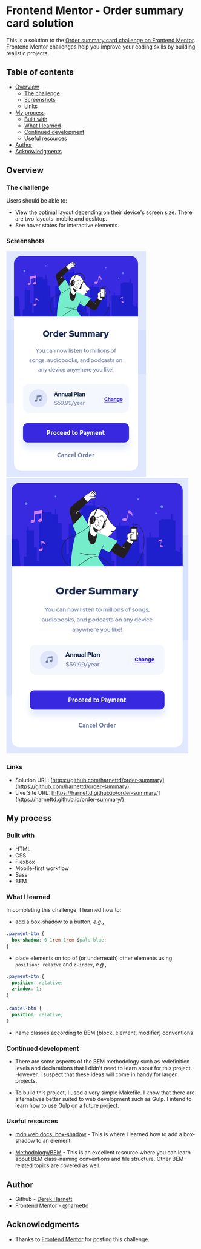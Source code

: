 # Frontend Mentor - Order summary card solution

This is a solution to the [Order summary card challenge on Frontend Mentor](https://www.frontendmentor.io/challenges/order-summary-component-QlPmajDUj). Frontend Mentor challenges help you improve your coding skills by building realistic projects. 

## Table of contents

- [Overview](#overview)
  - [The challenge](#the-challenge)
  - [Screenshots](#screenshots)
  - [Links](#links)
- [My process](#my-process)
  - [Built with](#built-with)
  - [What I learned](#what-i-learned)
  - [Continued development](#continued-development)
  - [Useful resources](#useful-resources)
- [Author](#author)
- [Acknowledgments](#acknowledgments)

## Overview

### The challenge

Users should be able to:

- View the optimal layout depending on their device's screen size. There are two layouts: mobile and desktop.
- See hover states for interactive elements.

### Screenshots

![screenshot-mobile](images/screenshot-mobile.png)
![screenshot-desktop](images/screenshot-desktop.png)

### Links

- Solution URL: [https://github.com/harnettd/order-summary](https://github.com/harnettd/order-summary)
- Live Site URL: [https://harnettd.github.io/order-summary/](https://harnettd.github.io/order-summary/)

## My process

### Built with

- HTML
- CSS
- Flexbox
- Mobile-first workflow
- Sass
- BEM

### What I learned

In completing this challenge, I learned how to:

- add a box-shadow to a button, *e.g.,*
```css
.payment-btn {
  box-shadow: 0 1rem 1rem $pale-blue;
}
```

- place elements on top of (or underneath) other elements using `position: relatve` and `z-index`, *e.g.,*
```css
.payment-btn {
  position: relative;
  z-index: 1;
}

.cancel-btn {
  position: relative;
}
```

- name classes according to BEM (block, element, modifier) conventions

### Continued development

- There are some aspects of the BEM methodology such as redefinition levels and declarations that I didn't need to learn about for this project. However, I suspect that these ideas will come in handy for larger projects. 

- To build this project, I used a very simple Makefile. I know that there are alternatives better suited to web development such as Gulp. I intend to learn how to use Gulp on a future project.

### Useful resources

- [mdn web docs: box-shadow](https://developer.mozilla.org/en-US/docs/Web/CSS/box-shadow) - This is where I learned how to add a box-shadow to an element.

- [Methodology/BEM](https://en.bem.info/methodology/) - This is an excellent resource where you can learn about BEM class-naming conventions and file structure. Other BEM-related topics are covered as well.

## Author

- Github - [Derek Harnett](https://github.com/harnettd)
- Frontend Mentor - [@harnettd](https://www.frontendmentor.io/profile/harnettd)

## Acknowledgments

- Thanks to [Frontend Mentor](https://www.frontendmentor.io/) for posting this challenge.
